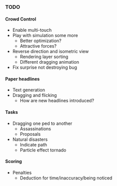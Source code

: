 ### TODO

#### Crowd Control
* Enable multi-touch
* Play with simulation some more
	- Better optimization?
	- Attractive forces?
* Reverse direction and isometric view
	- Rendering layer sorting
	- Different dragging animation
* Fix surprise not destroying bug

#### Paper headlines
* Text generation
* Dragging and flicking
	- How are new headlines introduced?

#### Tasks
* Dragging one ped to another
	- Assassinations
	- Proposals
* Natural disasters
 	- Indicate path
 	- Particle effect tornado

#### Scoring
* Penalties
	- Deduction for time/inaccuracy/being noticed